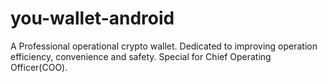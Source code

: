# you-wallet-android
A Professional operational crypto wallet. Dedicated to improving operation efficiency, convenience and safety. Special for Chief Operating Officer(COO).
